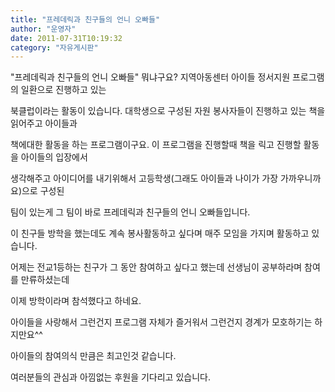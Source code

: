 ```yaml
---
title: "프레데릭과 친구들의 언니 오빠들"
author: "운영자"
date: 2011-07-31T10:19:32
category: "자유게시판"
---
```


\"프레데릭과 친구들의 언니 오빠들\" 뭐냐구요? 지역아동센터 아이들 정서지원 프로그램의 일환으로 진행하고 있는

북클럽이라는 활동이 있습니다. 대학생으로 구성된 자원 봉사자들이 진행하고 있는 책을 읽어주고 아이들과

책에대한 활동을 하는 프로그램이구요. 이 프로그램을 진행할때 책을 릭고 진행할 활동을 아이들의 입장에서

생각해주고 아이디어를 내기위해서 고등학생(그래도 아이들과 나이가 가장 가까우니까요)으로 구성된

팀이 있는게 그 팀이 바로 프레데릭과 친구들의 언니 오빠들입니다.

이 친구들 방학을 했는데도 계속 봉사활동하고 싶다며 매주 모임을 가지며 활동하고 있습니다.

어제는 전교1등하는 친구가 그 동안 참여하고 싶다고 했는데 선생님이 공부하라며 참여를 만류하셨는데

이제 방학이라며 참석했다고 하네요.

아이들을 사랑해서 그런건지 프로그램 자체가 즐거워서 그런건지 경계가 모호하기는 하지만요^^

아이들의 참여의식 만큼은 최고인것 같습니다.

여러분들의 관심과 아낌없는 후원을 기다리고 있습니다.
